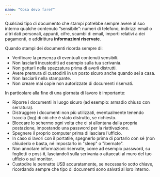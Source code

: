 ```yaml
---
name: "Cosa devo fare?"
---
```


Qualsiasi tipo di documento che stampi potrebbe sempre avere al suo interno qualche contenuto “sensibile”: numeri di telefono, indirizzi email o altri dati personali, appunti, cifre, scambi di email, importi relativi a dei pagamenti, o addirittura **informazioni riservate**.

Quando stampi dei documenti ricorda sempre di:

- Verificare la presenza di eventuali contenuti sensibili.
- Non lasciarli incustoditi ad esempio sulla tua scrivania. 
- Non gettarli nella spazzatura prima di averli distrutti.
- Avere premura di custodirli in un posto sicuro anche quando sei a casa.
- Non lasciarli nella stampante. 
- Non creare mai copie non autorizzate di documenti riservati.

In particolare alla fine di una giornata di lavoro è importante:

- Riporre i documenti in luogo sicuro (ad esempio: armadio chiuso con serratura).
- Distruggere i documenti non più  utilizzati, eventualmente tenendo traccia (log) di ciò che è stato distrutto, se richiesto.
- Bloccare lo schermo ogni volta che ci si allontana dalla propria postazione, impostando una password per la riattivazione.
- Spegnere il proprio computer prima di lasciare l’ufficio.
- In caso si lavori con il portatile, spegnerlo prima di portarlo con sé (non chiuderlo e basta, né  impostarlo in "sleep" o "ibernate".
- Non annotare informazioni riservate, come ad esempio password, su foglietti o post-it, lasciandoli sulla scrivania o attaccati al muro del tuo ufficio o sul monitor.
- Custodire le pennette USB accuratamente, se necessario sotto chiave, ricordando sempre che tipo di documenti sono salvati al loro interno. 
